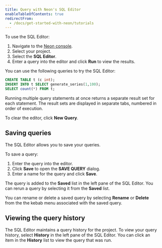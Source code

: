 ```yaml
---
title: Query with Neon's SQL Editor
enableTableOfContents: true
redirectFrom:
  - /docs/get-started-with-neon/tutorials
---
```


<a id="query-via-ui/"></a>

To use the SQL Editor:

1. Navigate to the [Neon console](https://console.neon.tech/).
2. Select your project.
3. Select the **SQL Editor**.
4. Enter a query into the editor and click **Run** to view the results.

You can use the following queries to try the SQL Editor:

```sql
CREATE TABLE t (c int);
INSERT INTO t SELECT generate_series(1,100);
SELECT count(*) FROM t;
```

<Admonition type="note">
Running multiple query statements at once returns a separate result set for each statement. The result sets are displayed in separate tabs, numbered in order of execution.
</Admonition>

To clear the editor, click **New Query**.

## Saving queries

The SQL Editor allows you to save your queries.

To save a query:

1. Enter the query into the editor.
2. Click **Save** to open the **SAVE QUERY** dialog.
3. Enter a name for the query and click **Save**.

The query is added to the **Saved** list in the left pane of the SQL Editor. You can rerun a query by selecting it from the **Saved** list.

You can rename or delete a saved query by selecting **Rename** or **Delete** from the the kebab menu associated with the saved query.

## Viewing the query history

The SQL Editor maintains a query history for the project. To view your query history, select **History** in the left pane of the SQL Editor. You can click an item in the **History** list to view the query that was run.
